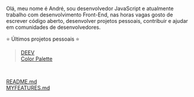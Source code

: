 Olá, meu nome é André, sou desenvolvedor JavaScript e atualmente trabalho com desenvolvimento Front-End, nas horas vagas gosto de escrever código aberto, desenvolver projetos pessoais, contribuir e ajudar em comunidades de desenvolvedores.

⭐ Últimos projetos pessoais ⭐ <br/> 
> [DEEV](https://deev.ml)<br/> 
> [Color Palette](https://palettes.andev.ml) 
<br/>

[README.md](README.md)<br/>
[MYFEATURES.md](MYFEATURES.md)
